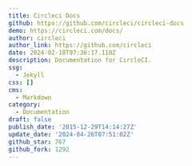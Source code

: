 ```yaml
---
title: Circleci Docs
github: https://github.com/circleci/circleci-docs
demo: https://circleci.com/docs/
author: circleci
author_link: https://github.com/circleci
date: 2024-02-18T07:36:17.110Z
description: Documentation for CircleCI.
ssg:
  - Jekyll
css: []
cms:
  - Markdown
category:
  - Documentation
draft: false
publish_date: '2015-12-29T14:14:27Z'
update_date: '2024-04-26T07:51:02Z'
github_star: 767
github_fork: 1292
---
```

